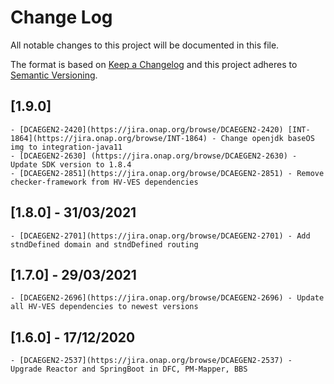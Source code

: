 # Change Log
All notable changes to this project will be documented in this file.

The format is based on [Keep a Changelog](http://keepachangelog.com/)
and this project adheres to [Semantic Versioning](http://semver.org/).

## [1.9.0]
    - [DCAEGEN2-2420](https://jira.onap.org/browse/DCAEGEN2-2420) [INT-1864](https://jira.onap.org/browse/INT-1864) - Change openjdk baseOS img to integration-java11
    - [DCAEGEN2-2630] (https://jira.onap.org/browse/DCAEGEN2-2630) - Update SDK version to 1.8.4
    - [DCAEGEN2-2851](https://jira.onap.org/browse/DCAEGEN2-2851) - Remove checker-framework from HV-VES dependencies

## [1.8.0] - 31/03/2021
    - [DCAEGEN2-2701](https://jira.onap.org/browse/DCAEGEN2-2701) - Add stndDefined domain and stndDefined routing

## [1.7.0] - 29/03/2021
    - [DCAEGEN2-2696](https://jira.onap.org/browse/DCAEGEN2-2696) - Update all HV-VES dependencies to newest versions

## [1.6.0] - 17/12/2020
    - [DCAEGEN2-2537](https://jira.onap.org/browse/DCAEGEN2-2537) - Upgrade Reactor and SpringBoot in DFC, PM-Mapper, BBS
